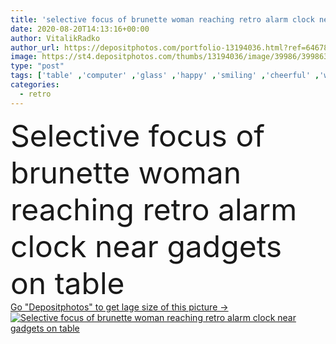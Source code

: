 ```yaml
---
title: 'selective focus of brunette woman reaching retro alarm clock near gadgets on table'
date: 2020-08-20T14:13:16+00:00
author: VitalikRadko
author_url: https://depositphotos.com/portfolio-13194036.html?ref=64678756
image: https://st4.depositphotos.com/thumbs/13194036/image/39986/399863264/api_thumb_450.jpg?forcejpeg=true
type: "post"
tags: ['table' ,'computer' ,'glass' ,'happy' ,'smiling' ,'cheerful' ,'water' ,'caucasian' ,'brunette' ,'connection' ,'technology' ,'drink' ,'retro' ,'vintage' ,'time' ,'emotion' ,'home' ,'beverage' ,'woman' ,'cellphone' ,'communication' ,'wireless' ,'laptop' ,'indoors' ,'online' ,'attractive' ,'workplace' ,'deadline' ,'reaching' ,'smartphone' ,'blogger' ,'gadgets' ,'freelance' ,'freelancer' ,'teleworker' ,'copy space' ,'one person' ,'selective focus' ,'home office' ,'work from home' ,'Mobile Phone' ,'young adult' ,'Alarm clock' ,'blank screen' ,'digital devices' ,'remote work' ]
categories: 
  - retro
---
```

<div aling="center">
            <font size="60"> Selective focus of brunette woman reaching retro alarm clock near gadgets on table</font>   
</div>
<div>
    <a href='https://st4.depositphotos.com/thumbs/13194036/image/39986/399863264/api_thumb_450.jpg?forcejpeg=true?ref=64678756' target=_blank > Go "Depositphotos" to get lage size of this picture ->
        <img href='https://st4.depositphotos.com/thumbs/13194036/image/39986/399863264/api_thumb_450.jpg?forcejpeg=true?ref=64678756' src='https://st4.depositphotos.com/13194036/39986/i/950/depositphotos_399863264-stock-photo-selective-focus-brunette-woman-reaching.jpg?forcejpeg=true' alt='Selective focus of brunette woman reaching retro alarm clock near gadgets on table' >
    </a>
</div>
